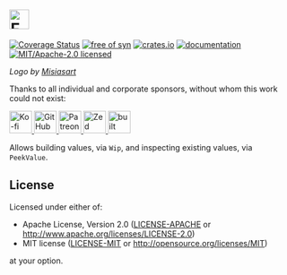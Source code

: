 <h1>
<picture>
    <source type="image/webp" media="(prefers-color-scheme: dark)" srcset="https://github.com/facet-rs/facet/raw/main/static/logo-v2/facet-b-dark.webp">
    <source type="image/png" media="(prefers-color-scheme: dark)" srcset="https://github.com/facet-rs/facet/raw/main/static/logo-v2/facet-b-dark.png">
    <source type="image/webp" srcset="https://github.com/facet-rs/facet/raw/main/static/logo-v2/facet-b-light.webp">
    <img src="https://github.com/facet-rs/facet/raw/main/static/logo-v2/facet-b-light.png" height="35" alt="Facet logo - a reflection library for Rust">
</picture>
</h1>

[![Coverage Status](https://coveralls.io/repos/github/facet-rs/facet/badge.svg?branch=main)](https://coveralls.io/github/facet-rs/facet?branch=main)
[![free of syn](https://img.shields.io/badge/free%20of-syn-hotpink)](https://github.com/fasterthanlime/free-of-syn)
[![crates.io](https://img.shields.io/crates/v/facet-reflect.svg)](https://crates.io/crates/facet-reflect)
[![documentation](https://docs.rs/facet-reflect/badge.svg)](https://docs.rs/facet-reflect)
[![MIT/Apache-2.0 licensed](https://img.shields.io/crates/l/facet-reflect.svg)](./LICENSE)

_Logo by [Misiasart](https://misiasart.com/)_

Thanks to all individual and corporate sponsors, without whom this work could not exist:

<p> <a href="https://ko-fi.com/fasterthanlime">
<picture>
<source media="(prefers-color-scheme: dark)" srcset="https://github.com/facet-rs/facet/raw/main/static/sponsors-v2/ko-fi-dark.svg">
<img src="https://github.com/facet-rs/facet/raw/main/static/sponsors-v2/ko-fi-light.svg" height="40" alt="Ko-fi">
</picture>
</a> <a href="https://github.com/sponsors/fasterthanlime">
<picture>
<source media="(prefers-color-scheme: dark)" srcset="https://github.com/facet-rs/facet/raw/main/static/sponsors-v2/github-dark.svg">
<img src="https://github.com/facet-rs/facet/raw/main/static/sponsors-v2/github-light.svg" height="40" alt="GitHub Sponsors">
</picture>
</a> <a href="https://patreon.com/fasterthanlime">
<picture>
<source media="(prefers-color-scheme: dark)" srcset="https://github.com/facet-rs/facet/raw/main/static/sponsors-v2/patreon-dark.svg">
<img src="https://github.com/facet-rs/facet/raw/main/static/sponsors-v2/patreon-light.svg" height="40" alt="Patreon">
</picture>
</a> <a href="https://zed.dev">
<picture>
<source media="(prefers-color-scheme: dark)" srcset="https://github.com/facet-rs/facet/raw/main/static/sponsors-v2/zed-dark.svg">
<img src="https://github.com/facet-rs/facet/raw/main/static/sponsors-v2/zed-light.svg" height="40" alt="Zed">
</picture>
</a> <a href="https://www.blacksmith.sh?utm_source=facet">
<picture>
<source media="(prefers-color-scheme: dark)" srcset="https://github.com/facet-rs/facet/raw/main/static/sponsors-v2/blacksmith-dark.svg">
<img src="https://github.com/facet-rs/facet/raw/main/static/sponsors-v2/blacksmith-light.svg" height="40" alt="built with blacksmith">
</picture>
</a> </p>


Allows building values, via `Wip`, and inspecting existing values, via `PeekValue`.

## License

Licensed under either of:

- Apache License, Version 2.0 ([LICENSE-APACHE](https://github.com/facet-rs/facet/blob/main/LICENSE-APACHE) or <http://www.apache.org/licenses/LICENSE-2.0>)
- MIT license ([LICENSE-MIT](https://github.com/facet-rs/facet/blob/main/LICENSE-MIT) or <http://opensource.org/licenses/MIT>)

at your option.
